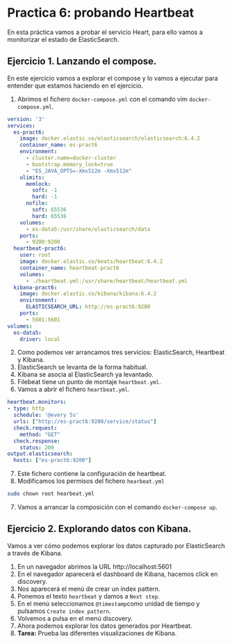 # Practica 6: probando Heartbeat

En esta práctica vamos a probar el servicio Heart, para ello vamos a monitorizar el estado de ElasticSearch.

## Ejercicio 1. Lanzando el compose.

En este ejercicio vamos a explorar el compose y lo vamos a ejecutar para entender que estamos haciendo en el ejercicio.

1. Abrimos el fichero `docker-compose.yml` con el comando vim `docker-compose.yml`.

```yaml
version: '3'
services:
  es-pract6:
    image: docker.elastic.co/elasticsearch/elasticsearch:6.4.2
    container_name: es-pract6
    environment:
      - cluster.name=docker-cluster
      - bootstrap.memory_lock=true
      - "ES_JAVA_OPTS=-Xms512m -Xmx512m"
    ulimits:
      memlock:
        soft: -1
        hard: -1
      nofile:
        soft: 65536
        hard: 65536
    volumes:
      - es-data5:/usr/share/elasticsearch/data
    ports:
      - 9200:9200
  heartbeat-pract6:
    user: root
    image: docker.elastic.co/beats/heartbeat:6.4.2
    container_name: heartbeat-pract6
    volumes:
      - ./heartbeat.yml:/usr/share/heartbeat/heartbeat.yml
  kibana-pract6:
    image: docker.elastic.co/kibana/kibana:6.4.2
    environment:
      ELASTICSEARCH_URL: http://es-pract6:9200
    ports:
      - 5601:5601
volumes:
  es-data5:
    driver: local
```

2. Como podemos ver arrancamos tres servicios: ElasticSearch, Heartbeat y Kibana.
3. ElasticSearch se levanta de la forma habitual.
4. Kibana se asocia al ElasticSearch ya levantado.
5. Filebeat tiene un punto de montaje `heartbeat.yml`.
6. Vamos a abrir el fichero `heartbeat.yml`.

```yaml
heartbeat.monitors:
- type: http
  schedule: '@every 5s'
  urls: ["http://es-pract6:9200/service/status"]
  check.request:
    method: "GET"
  check.response:
    status: 200
output.elasticsearch:
  hosts: ["es-pract6:9200"]
```

7. Este fichero contiene la configuración de heartbeat.
8. Modificamos los permisos del fichero `hearbeat.yml` 

```bash
sudo chown root hearbeat.yml
```

7. Vamos a arrancar la composición con el comando `docker-compose up`.

## Ejercicio 2. Explorando datos con Kibana.

Vamos a ver cómo podemos explorar los datos capturado por ElasticSearch a través de Kibana.

1. En un navegador abrimos la URL http://localhost:5601
2. En el navegador aparecerá el dashboard de Kibana, hacemos click en discovery.
3. Nos aparecerá el menú de crear un índex pattern.
4. Ponemos el texto `heartbeat` y damos a `Next step`.
5. En el menú seleccionamos `@timestamp`como unidad de tiempo y pulsamos `Create index pattern`.
6. Volvemos a pulsa en el menú discovery.
7. Ahora podemos explorar los datos generados por Heartbeat.
8. **Tarea:** Prueba las diferentes visualizaciones de Kibana.